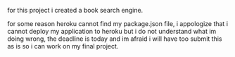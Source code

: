 for this project i created a book search engine.

for some reason heroku cannot find my package.json file, i appologize that i cannot deploy my application to heroku but i do not understand what im doing wrong,
the deadline is today and im afraid i will have too submit this as is so i can work on my final project.

